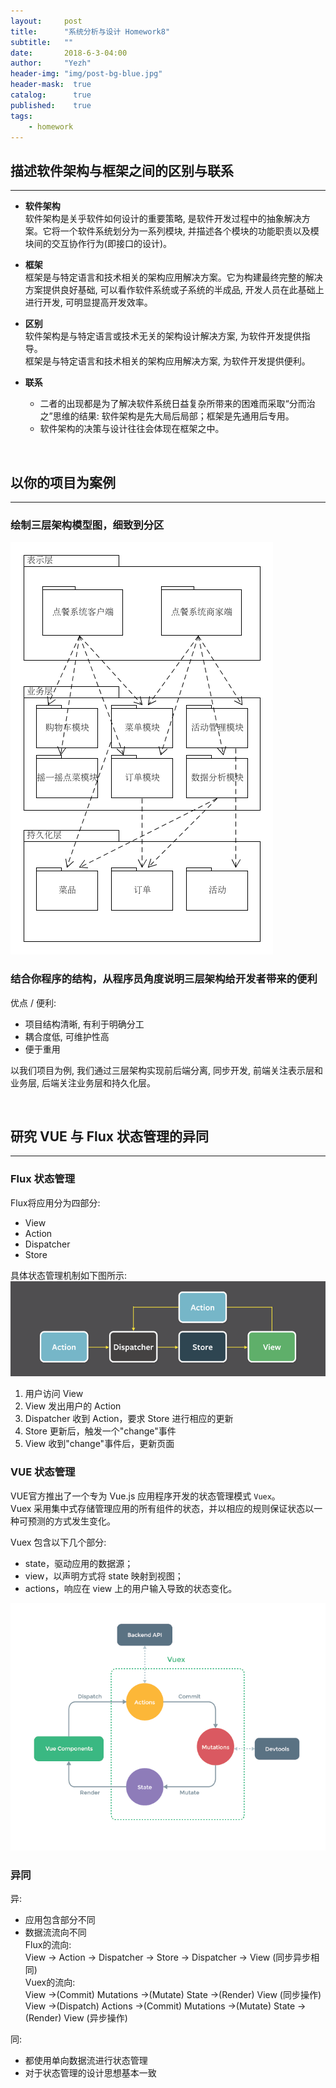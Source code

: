 ```yaml
---
layout:     post
title:      "系统分析与设计 Homework8"
subtitle:   ""
date:       2018-6-3-04:00
author:     "Yezh"
header-img: "img/post-bg-blue.jpg"
header-mask:  true
catalog:      true
published:    true
tags:
    - homework
---
```


## 描述软件架构与框架之间的区别与联系
---

- **软件架构**  
软件架构是关乎软件如何设计的重要策略, 是软件开发过程中的抽象解决方案。它将一个软件系统划分为一系列模块, 并描述各个模块的功能职责以及模块间的交互协作行为(即接口的设计)。

- **框架**  
框架是与特定语言和技术相关的架构应用解决方案。它为构建最终完整的解决方案提供良好基础, 可以看作软件系统或子系统的半成品, 开发人员在此基础上进行开发, 可明显提高开发效率。

- **区别**  
软件架构是与特定语言或技术无关的架构设计解决方案, 为软件开发提供指导。  
框架是与特定语言和技术相关的架构应用解决方案, 为软件开发提供便利。

- **联系**  
  - 二者的出现都是为了解决软件系统日益复杂所带来的困难而采取“分而治之”思维的结果: 软件架构是先大局后局部；框架是先通用后专用。
  - 软件架构的决策与设计往往会体现在框架之中。

<br/>
  
## 以你的项目为案例
---

### 绘制三层架构模型图，细致到分区

![orderease_package_diagram](/img/in-post/2018-6-3-SAD-HW8/orderease_package_diagram.png)

### 结合你程序的结构，从程序员角度说明三层架构给开发者带来的便利
优点 / 便利:
- 项目结构清晰, 有利于明确分工
- 耦合度低, 可维护性高
- 便于重用

以我们项目为例, 我们通过三层架构实现前后端分离, 同步开发, 前端关注表示层和业务层, 后端关注业务层和持久化层。

<br/>

## 研究 VUE 与 Flux 状态管理的异同
---

### Flux 状态管理

Flux将应用分为四部分: 
- View
- Action
- Dispatcher
- Store

具体状态管理机制如下图所示:
![flux](/img/in-post/2018-6-3-SAD-HW8/flux.png)

1. 用户访问 View  
2. View 发出用户的 Action  
3. Dispatcher 收到 Action，要求 Store 进行相应的更新  
4. Store 更新后，触发一个"change"事件  
5. View 收到"change"事件后，更新页面  

### VUE 状态管理
VUE官方推出了一个专为 Vue.js 应用程序开发的状态管理模式 `Vuex`。  
Vuex 采用集中式存储管理应用的所有组件的状态，并以相应的规则保证状态以一种可预测的方式发生变化。

Vuex 包含以下几个部分:
- state，驱动应用的数据源；
- view，以声明方式将 state 映射到视图；
- actions，响应在 view 上的用户输入导致的状态变化。

![vuex](/img/in-post/2018-6-3-SAD-HW8/vuex.png)

### 异同

异:
- 应用包含部分不同
- 数据流流向不同  
  Flux的流向:  
  View -> Action -> Dispatcher -> Store -> Dispatcher -> View (同步异步相同)  
  Vuex的流向:  
  View ->(Commit) Mutations ->(Mutate) State ->(Render) View (同步操作)  
  View ->(Dispatch) Actions ->(Commit) Mutations ->(Mutate) State ->(Render) View (异步操作)

同:  
- 都使用单向数据流进行状态管理
- 对于状态管理的设计思想基本一致
